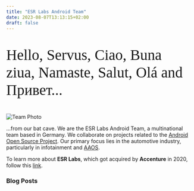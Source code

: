 ```yaml
---
title: "ESR Labs Android Team"
date: 2023-08-07T13:13:15+02:00
draft: false
---
```



<p style="font-family: hubot-sans; font-size: 40px;">
Hello,
Servus,
Ciao,
Buna ziua,
Namaste,
Salut,
Olá and
Привет...
</p>

![Team Photo](./team.png)


...from our bat cave. We are the ESR Labs Android Team, a multinational team based in Germany. We collaborate on projects related to the [Android Open Source Project](https://source.android.com/). Our primary focus lies in the automotive industry, particularly in infotainment and [AAOS](https://source.android.com/docs/automotive).

To learn more about __ESR Labs__, which got acquired by __Accenture__ in 2020, follow this [link](https://www.accenture.com/de-de/services/digital-engineering-manufacturing-index).


### Blog Posts